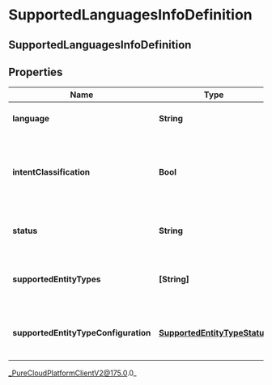 # SupportedLanguagesInfoDefinition

## SupportedLanguagesInfoDefinition

## Properties

|Name | Type | Description | Notes|
|------------ | ------------- | ------------- | -------------|
| **language** | **String** | The given supported Language | [optional] |
| **intentClassification** | **Bool** | The boolean status of if intent classification is supported in this language | [optional] |
| **status** | **String** | The language release status | [optional] |
| **supportedEntityTypes** | **[String]** | The supported entity types for this language | [optional] |
| **supportedEntityTypeConfiguration** | [**SupportedEntityTypeStatus**](SupportedEntityTypeStatus) | The configuration for the supported entity types | [optional] |



_PureCloudPlatformClientV2@175.0.0_
